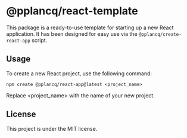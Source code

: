 # @pplancq/react-template

This package is a ready-to-use template for starting up a new React application. It has been designed for easy use via the `@pplancq/create-react-app` script.

## Usage

To create a new React project, use the following command:

```shell
npm create @pplancq/react-app@latest <project_name>
```

Replace <project_name> with the name of your new project.

## License

This project is under the MIT license.
